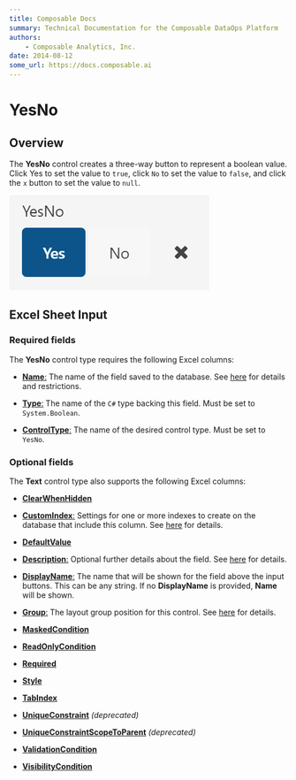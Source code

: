 ```yaml
---
title: Composable Docs
summary: Technical Documentation for the Composable DataOps Platform
authors:
    - Composable Analytics, Inc.
date: 2014-08-12
some_url: https://docs.composable.ai
---
```


# YesNo

## Overview

The **YesNo** control creates a three-way button to represent a boolean value. Click Yes to set the value to `true`, click `No` to set the value to `false`, and click the `x` button to set the value to `null`.

![YesNO Control](../img/YesNo.png)

## Excel Sheet Input

### Required fields

The **YesNo** control type requires the following Excel columns:

- [**Name**:](../06.Setting-Details/Name.md) The name of the field saved to the database. See [here](../06.Setting-Details/Name.md) for details and restrictions.

- [**Type**:](../06.Setting-Details/Type.md) The name of the `C#` type backing this field. Must be set to `System.Boolean`.

- [**ControlType**:](../06.Setting-Details/ControlType.md) The name of the desired control type. Must be set to `YesNo`.

### Optional fields

The **Text** control type also supports the following Excel columns:

- [**ClearWhenHidden**](../06.Setting-Details/ClearWhenHidden.md)

- [**CustomIndex**:](../06.Setting-Details/CustomIndex.md) Settings for one or more indexes to create on the database that include this column. See [here](../06.Setting-Details/CustomIndex.md) for details.

- [**DefaultValue**](../06.Setting-Details/DefaultValue.md)

- [**Description**:](../06.Setting-Details/Description.md) Optional further details about the field. See [here](../06.Setting-Details/Description.md) for details.

- [**DisplayName**:](../06.Setting-Details/DisplayName.md) The name that will be shown for the field above the input buttons. This can be any string. If no **DisplayName** is provided, **Name** will be shown.

- [**Group**:](../06.Setting-Details/Group.md) The layout group position for this control. See [here](../06.Setting-Details/Group.md) for details.

- [**MaskedCondition**](../06.Setting-Details/MaskedCondition.md)

- [**ReadOnlyCondition**](../06.Setting-Details/ReadOnlyCondition.md)

- [**Required**](../06.Setting-Details/Required.md)

- [**Style**](../06.Setting-Details/Style.md)

- [**TabIndex**](../06.Setting-Details/TabIndex.md)

- [**UniqueConstraint**](../06.Setting-Details/UniqueConstraint.md) *(deprecated)*

- [**UniqueConstraintScopeToParent**](../06.Setting-Details/UniqueConstraintScopeToParent.md) *(deprecated)*

- [**ValidationCondition**](../06.Setting-Details/ValidationCondition.md)

- [**VisibilityCondition**](../06.Setting-Details/VisibilityCondition.md)
